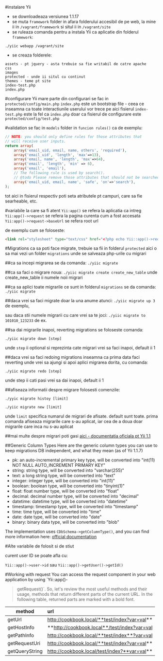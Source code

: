 #instalare Yii
- se downloadeaza versiunea 1.1.17
- se muta `framework` folder in afara folderului accesibil de pe web, la mine ii in `/vagrant/framework` si situl ii in `/vagrant/site`
- se ruleaza comanda pentru a instala Yii ca aplicatie din folderul `framework`:

`./yiic webapp /vagrant/site`

- se creaza folderele:

```
assets - pt jquery - asta trebuie sa fie writabil de catre apache
css
images
protected - unde ii situl cu continut
themes - teme pt site
index-test.php
index.php
```

#configurare Yii
mare parte din configurari se fac in `protected/config/main.php`
`index.php` este un bootstrap file - ceea ce inseamna ca toate interactiunile userului vor trece pe aici
fisierul `index-test.php` este la fel ca `index.php` doar ca fisierul de configurare este `protected/config/test.php`


#validation
se fac in `models` folder in `funcion rules()` ca de exemplu:

```php
// NOTE: you should only define rules for those attributes that
// will receive user inputs.
return array(
    array('email_uid, email, name, others', 'required'),
    array('email_uid', 'length', 'max'=>13),
    array('email, name', 'length', 'max'=>64),
    array('email', 'length', 'min' => 6),
    array('email', 'email'),
    // The following rule is used by search().
    // @todo Please remove those attributes that should not be searched.
    array('email_uid, email, name', 'safe', 'on'=>'search'),
);
```

tot aici in fisierul respectiv poti seta atributele pt campuri, care sa fie searheable, etc.

#variabile la care sa fi atent
`Yii:app()` se refera la aplicatia ca intreg
`Yii:app()->request` se refera la pagina curenta cum a fost accesata
`Yii:app()->request->baseUrl` se refera root url 

de exemplu cum se foloseste:

```html
<link rel="stylesheet" type="text/css" href="<?php echo Yii::app()->request->baseUrl; ?>/css/main.css" />
```

#Migrations
ca sa poti face migrate, trebuie sa fii in folderul `protected` aici o sa mai vezi un folder `migrations` unde se salveaza php-urile cu migrari

##ca sa incepi migrarea se da comanda: 
`./yiic migrate`

##ca sa faci o migrare noua: 
`./yiic migrate create create_new_table` unde create_new_table ii numele noii migrari

##ca sa aplici toate migrarile ce sunt in folderul `migrations` 
se da comanda: `./yiic migrate`

##daca vrei sa faci migrate doar la una anume atunci: 
`./yiic migrate up 3` de exemplu, 

sau daca stii numele migrarii cu care vrei sa te joci: 
`./yiic migrate to 101010_123233` de ex.

##sa dai migrarile inapoi, reverting migrations 
se foloseste comanda: 

`./yiic migrate down [step]` 

unde `step` ii optional si reprezinta cate migrari vrei sa faci inapoi, default ii 1

##daca vrei sa faci redoing migrations
inseamna ca prima data faci reverting unde vrei sa ajungi si apoi aplici migrarea dorita, cu comanda: 

`./yiic migrate redo [step]` 

unde step ii cati pasi vrei sa dai inapoi, default ii 1

##afiseaza informatii despre migrare
folosesti comenzile:

`./yyic migrate histoy [limit]`

`./yiic migrate new [limit]`

unde `limit` specifica numarul de migrari de afisate. default sunt toate.
prima comanda afiseaza migrarile care s-au aplicat, iar cea de a doua doar migrarile care inca nu s-au aplicat

##mai multe despre migrari
poti gasi [aici - documentatia oficiala pt Yii 1.1](http://www.yiiframework.com/doc/guide/1.1/en/database.migration)

##Generic Column Types
Here are the generic column types you can use to keep migrations DB independent, and what they mean (as of Yii 1.1.7)

-    pk: an auto-incremental primary key type, will be converted into "int(11) NOT NULL AUTO_INCREMENT PRIMARY KEY"
-    string: string type, will be converted into "varchar(255)"
-    text: a long string type, will be converted into "text"
-    integer: integer type, will be converted into "int(11)"
-    boolean: boolean type, will be converted into "tinyint(1)"
-    float: float number type, will be converted into "float"
-    decimal: decimal number type, will be converted into "decimal"
-    datetime: datetime type, will be converted into "datetime"
-    timestamp: timestamp type, will be converted into "timestamp"
-    time: time type, will be converted into "time"
-    date: date type, will be converted into "date"
-    binary: binary data type, will be converted into "blob"

The implementation uses `CDbSchema->getColumnType()`, and you can find more information here: [official documentation](http://www.yiiframework.com/doc/api/1.1/CDbSchema#getColumnType-detail)


#Alte variabile de folosit si de stiut

curent user ID se poate afla cu:

`Yii::app()->user->id` sau `Yii::app()->getUser()->getId()`

#Working with request
You can access the request component in your web application by using `Yii::app()-
>getRequest()`. So, let's review the most useful methods and their usage, methods that return different parts of the current URL. In the following table, returned parts are marked with a bold font.

| method | url |
| --- | :--- |
| getUrl | http://cookbook.local/**test/index?var=val** |
| getHostInfo | **http://cookbook.local**/test/index?var=val |
| getPathInfo | http://cookbook.local/**test/index**?var=val |
| getRequestUri | http://cookbook.local/**test/index?var=val** |
| getQueryString | http://cookbook.local/test/index?**var=val** |

